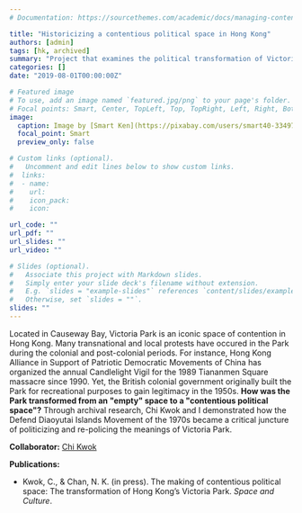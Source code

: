 ```yaml
---
# Documentation: https://sourcethemes.com/academic/docs/managing-content/

title: "Historicizing a contentious political space in Hong Kong"
authors: [admin]
tags: [hk, archived]
summary: "Project that examines the political transformation of Victoria Park in Hong Kong"
categories: []
date: "2019-08-01T00:00:00Z"

# Featured image
# To use, add an image named `featured.jpg/png` to your page's folder.
# Focal points: Smart, Center, TopLeft, Top, TopRight, Left, Right, BottomLeft, Bottom, BottomRight.
image: 
  caption: Image by [Smart Ken](https://pixabay.com/users/smart40-3349756/?utm_source=link-attribution&utm_medium=referral&utm_campaign=image&utm_content=1981707) on [Pixabay](https://pixabay.com/)
  focal_point: Smart
  preview_only: false

# Custom links (optional).
#   Uncomment and edit lines below to show custom links.
#  links:
#  - name: 
#    url: 
#    icon_pack: 
#    icon: 

url_code: ""
url_pdf: ""
url_slides: ""
url_video: ""

# Slides (optional).
#   Associate this project with Markdown slides.
#   Simply enter your slide deck's filename without extension.
#   E.g. `slides = "example-slides"` references `content/slides/example-slides.md`.
#   Otherwise, set `slides = ""`.
slides: ""
---
```


Located in Causeway Bay, Victoria Park is an iconic space of contention in Hong Kong. Many transnational and local protests have occured in the Park during the colonial and post-colonial periods. For instance, Hong Kong Alliance in Support of Patriotic Democratic Movements of China has organized the annual Candlelight Vigil for the 1989 Tiananmen Square massacre since 1990. Yet, the British colonial government originally built the Park for recreational purposes to gain legitimacy in the 1950s. **How was the Park transformed from an "empty" space to a "contentious political space"?** Through archival research, Chi Kwok and I demonstrated how the Defend Diaoyutai Islands Movement of the 1970s became a critical juncture of politicizing and re-policing the meanings of Victoria Park. 

**Collaborator:** [Chi Kwok](https://politics.utoronto.ca/phd-candidate/kwok-chi/)

**Publications:** 

* Kwok, C., & Chan, N. K. (in press). The making of contentious political space: The transformation of Hong Kong’s Victoria Park. *Space and Culture*.

